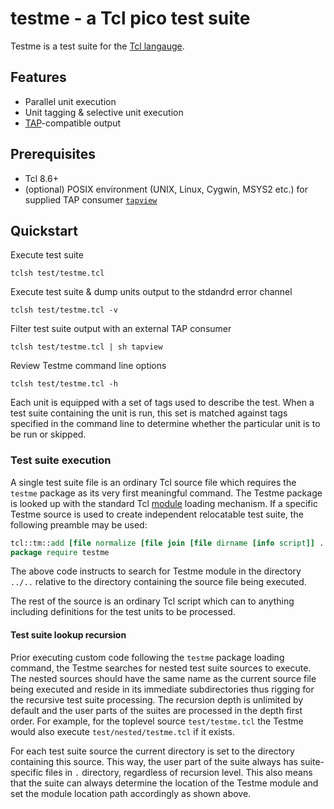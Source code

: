 # testme - a Tcl pico test suite

Testme is a test suite for the [Tcl langauge](https://www.tcl.tk/).

## Features

- Parallel unit execution
- Unit tagging & selective unit execution
- [TAP](https://testanything.org/)-compatible output

## Prerequisites

- Tcl 8.6+
- (optional) POSIX environment (UNIX, Linux, Cygwin, MSYS2 etc.) for supplied TAP consumer [`tapview`](https://gitlab.com/esr/tapview)

## Quickstart

Execute test suite

```shell
tclsh test/testme.tcl
```

Execute test suite & dump units output to the stdandrd error channel

```shell
tclsh test/testme.tcl -v
```

Filter test suite output with an external TAP consumer

```shell
tclsh test/testme.tcl | sh tapview
```

Review Testme command line options

```shell
tclsh test/testme.tcl -h
```

Each unit is equipped with a set of tags used to describe the test.
When a test suite containing the unit is run, this set is matched against tags specified in the command line to determine whether the particular unit is to be run or skipped.

### Test suite execution

A single test suite file is an ordinary Tcl source file which requires the `testme` package as its very first meaningful command.
The Testme package is looked up with the standard Tcl [module](https://wiki.tcl-lang.org/page/Tcl+Modules) loading mechanism.
If a specific Testme source is used to create independent relocatable test suite, the following preamble may be used:

```tcl
tcl::tm::add [file normalize [file join [file dirname [info script]] .. ..]]
package require testme
```

The above code instructs to search for Testme module in the directory `../..` relative to the directory containing the source file being executed.

The rest of the source is an ordinary Tcl script which can to anything including definitions for the test units to be processed.

#### Test suite lookup recursion

Prior executing custom code following the `testme` package loading command, the Testme searches for nested test suite sources to execute. The nested sources should have the same name as the current source file being executed and reside in its immediate subdirectories thus rigging for the recursive test suite processing. The recursion depth is unlimited by default and the user parts of the suites are processed in the depth first order. For example, for the toplevel source `test/testme.tcl` the Testme would also execute `test/nested/testme.tcl` if it exists.

For each test suite source the current directory is set to the directory containing this source. This way, the user part of the suite always has suite-specific files in `.` directory, regardless of recursion level. This also means that the suite can always determine the location of the Testme module and set the module location path accordingly as shown above.
